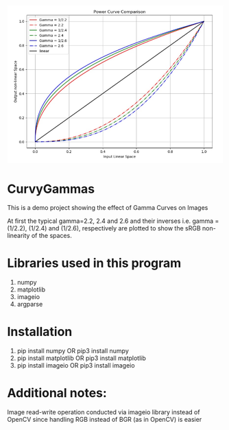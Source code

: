 ![PowerCurve](PowerCurve.jpeg)

# CurvyGammas
This is a demo project showing the effect of Gamma Curves on Images

At first the typical gamma=2.2, 2.4 and 2.6 and their inverses i.e. gamma = (1/2.2), (1/2.4) and (1/2.6), respectively are plotted to show the sRGB non-linearity of the spaces.

# Libraries used in this program
1) numpy
2) matplotlib
3) imageio
4) argparse

# Installation
1) pip install numpy OR pip3 install numpy
2) pip install matplotlib OR pip3 install matplotlib
3) pip install imageio OR pip3 install imageio

# Additional notes:
Image read-write operation conducted via imageio library instead of OpenCV since handling RGB instead of BGR (as in OpenCV) is easier
